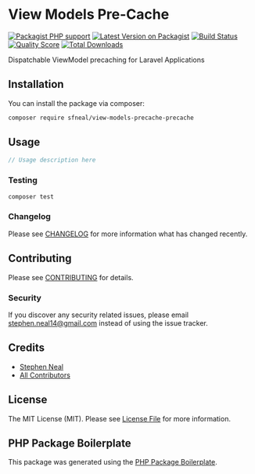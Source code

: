 # View Models Pre-Cache

[![Packagist PHP support](https://img.shields.io/packagist/php-v/sfneal/view-models-precache)](https://packagist.org/packages/sfneal/view-models-precache)
[![Latest Version on Packagist](https://img.shields.io/packagist/v/sfneal/view-models-precache.svg?style=flat-square)](https://packagist.org/packages/sfneal/view-models-precache)
[![Build Status](https://travis-ci.com/sfneal/view-models-precache.svg?branch=master&style=flat-square)](https://travis-ci.com/sfneal/view-models-precache)
[![Quality Score](https://img.shields.io/scrutinizer/g/sfneal/view-models-precache.svg?style=flat-square)](https://scrutinizer-ci.com/g/sfneal/view-models-precache)
[![Total Downloads](https://img.shields.io/packagist/dt/sfneal/view-models-precache.svg?style=flat-square)](https://packagist.org/packages/sfneal/view-models-precache)

Dispatchable ViewModel precaching for Laravel Applications

## Installation

You can install the package via composer:

```bash
composer require sfneal/view-models-precache-precache
```

## Usage

``` php
// Usage description here
```

### Testing

``` bash
composer test
```

### Changelog

Please see [CHANGELOG](CHANGELOG.md) for more information what has changed recently.

## Contributing

Please see [CONTRIBUTING](CONTRIBUTING.md) for details.

### Security

If you discover any security related issues, please email stephen.neal14@gmail.com instead of using the issue tracker.

## Credits

- [Stephen Neal](https://github.com/sfneal)
- [All Contributors](../../contributors)

## License

The MIT License (MIT). Please see [License File](LICENSE.md) for more information.

## PHP Package Boilerplate

This package was generated using the [PHP Package Boilerplate](https://laravelpackageboilerplate.com).

